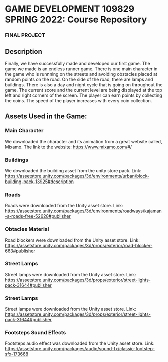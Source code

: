 # GAME DEVELOPMENT 109829 SPRING 2022: Course Repository #
### FINAL PROJECT ###


## Description ## 
Finally, we have successfully made and developed our first game. The game we made is an endless runner game. There is one main character in the game who is runnning on the streets and avoiding obstacles placed at random points on the road. On the side of the road, there are lamps and buildings. There is also a day and night cycle that is going on throughout the game. The current score and the current level are being displayed at the top left and right corners of the screen. The player can earn points by collecting the coins. The speed of the player increases with every coin collection.  


## Assets Used in the Game: ##

### Main Character ###
We downloaded the character and its animation from a great website called, Mixamo. 
The link to the website: https://www.mixamo.com/#/


### Buildings ###
We downloaded the building asset from the unity store pack.
Link: https://assetstore.unity.com/packages/3d/environments/urban/block-building-pack-13925#description


### Roads ###
Roads were downloaded from the Unity asset store.
Link: https://assetstore.unity.com/packages/3d/environments/roadways/kajaman-s-roads-free-52628#publisher


### Obtacles Material ###
Road blockers were downloaded from the Unity asset store.
Link: https://assetstore.unity.com/packages/3d/props/exterior/road-blocker-663#publisher


### Street Lamps ###
Street lamps were downloaded from the Unity asset store.
Link: https://assetstore.unity.com/packages/3d/props/exterior/street-lights-pack-31644#publisher


### Street Lamps ###
Street lamps were downloaded from the Unity asset store.
Link: https://assetstore.unity.com/packages/3d/props/exterior/street-lights-pack-31644#publisher


### Footsteps Sound Effects ###
Footsteps audio effect was downloaded from the Unity asset store.
Link: https://assetstore.unity.com/packages/audio/sound-fx/classic-footstep-sfx-173668
